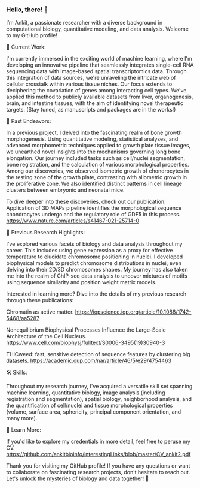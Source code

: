 ### Hello, there! 👋

I’m Ankit, a passionate researcher with a diverse background in computational biology, quantitative modeling, and data analysis. Welcome to my GitHub profile!

🧬 Current Work:

I'm currently immersed in the exciting world of machine learning, where I'm developing an innovative pipeline that seamlessly integrates single-cell RNA sequencing data with image-based spatial transcriptomics data. Through this integration of data sources, we're unraveling the intricate web of cellular crosstalk within various tissue niches. Our focus extends to deciphering the covariation of genes among interacting cell types. We've applied this method to publicly available datasets from liver, organogenesis, brain, and intestine tissues, with the aim of identifying novel therapeutic targets. (Stay tuned, as manuscripts and packages are in the works!)

🦴 Past Endeavors:

In a previous project, I delved into the fascinating realm of bone growth morphogenesis. Using quantitative modeling, statistical analyses, and advanced morphometric techniques applied to growth plate tissue images, we unearthed novel insights into the mechanisms governing long bone elongation. Our journey included tasks such as cell/nuclei segmentation, bone registration, and the calculation of various morphological properties. Among our discoveries, we observed isometric growth of chondrocytes in the resting zone of the growth plate, contrasting with allometric growth in the proliferative zone. We also identified distinct patterns in cell lineage clusters between embryonic and neonatal mice.

To dive deeper into these discoveries, check out our publication: Application of 3D MAPs pipeline identifies the morphological sequence chondrocytes undergo and the regulatory role of GDF5 in this process. https://www.nature.com/articles/s41467-021-25714-0

🔬 Previous Research Highlights:

I've explored various facets of biology and data analysis throughout my career. This includes using gene expression as a proxy for effective temperature to elucidate chromosome positioning in nuclei. I developed biophysical models to predict chromosome distributions in nuclei, even delving into their 2D/3D chromosomes shapes. My journey has also taken me into the realm of ChIP-seq data analysis to uncover mixtures of motifs using sequence similarity and position weight matrix models.

Interested in learning more? Dive into the details of my previous research through these publications:

Chromatin as active matter.
https://iopscience.iop.org/article/10.1088/1742-5468/aa5287

Nonequilibrium Biophysical Processes Influence the Large-Scale Architecture of the Cell Nucleus.
https://www.cell.com/biophysj/fulltext/S0006-3495(19)30940-3

THiCweed: fast, sensitive detection of sequence features by clustering big datasets.
https://academic.oup.com/nar/article/46/5/e29/4754463


🛠️ Skills:

Throughout my research journey, I've acquired a versatile skill set spanning machine learning, quantitative biology, image analysis (including registration and segmentation), spatial biology, neighborhood analysis, and the quantification of cell/nuclei and tissue morphological properties (volume, surface area, sphericity, principal component orientation, and many more).


📄 Learn More:

If you'd like to explore my credentials in more detail, feel free to peruse my CV.
https://github.com/ankitbioinfo/interestingLinks/blob/master/CV_ankit2.pdf

Thank you for visiting my GitHub profile! If you have any questions or want to collaborate on fascinating research projects, don't hesitate to reach out. Let's unlock the mysteries of biology and data together! 🌟






<!--
**ankitbioinfo/ankitbioinfo** is a ✨ _special_ ✨ repository because its `README.md` (this file) appears on your GitHub profile.



Here are some ideas to get you started:

- 🔭 



- 🌱 I’m currently learning ...
- 👯 I’m looking to collaborate on ...
- 🤔 I’m looking for help with ...
- 💬 Ask me about ...
- 📫 How to reach me: ...
- 😄 Pronouns: ...
- ⚡ Fun fact: ...
-->
